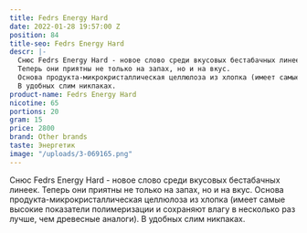 ```yaml
---
title: Fedrs Energy Hard
date: 2022-01-28 19:57:00 Z
position: 84
title-seo: Fedrs Energy Hard
descr: |-
  Снюс Fedrs Energy Hard - новое слово среди вкусовых бестабачных линеек.
  Теперь они приятны не только на запах, но и на вкус.
  Основа продукта-микрокристаллическая целлюлоза из хлопка (имеет самые высокие показатели полимеризации и сохраняют влагу в несколько раз лучше, чем древесные аналоги).
  В удобных слим никпаках.
product-name: Fedrs Energy Hard
nicotine: 65
portions: 20
gram: 15
price: 2800
brand: Other brands
taste: Энергетик
image: "/uploads/3-069165.png"
---
```


Снюс Fedrs Energy Hard - новое слово среди вкусовых бестабачных линеек.
Теперь они приятны не только на запах, но и на вкус.
Основа продукта-микрокристаллическая целлюлоза из хлопка (имеет самые высокие показатели полимеризации и сохраняют влагу в несколько раз лучше, чем древесные аналоги).
В удобных слим никпаках.